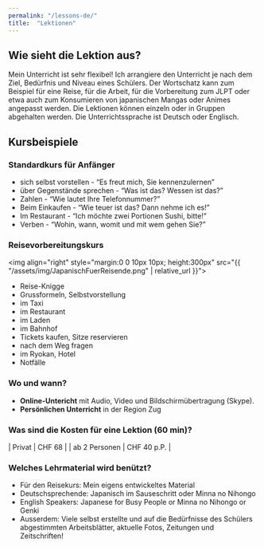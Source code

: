 ```yaml
---
permalink: "/lessons-de/"
title:  "Lektionen"
---
```


## Wie sieht die Lektion aus?

Mein Unterricht ist sehr flexibel! Ich arrangiere den Unterricht je nach dem Ziel, Bedürfnis und Niveau eines Schülers. Der Wortschatz kann zum Beispiel für eine Reise, für die Arbeit, für die Vorbereitung zum JLPT oder etwa auch zum Konsumieren von japanischen Mangas oder Animes angepasst werden. Die Lektionen können einzeln oder in Gruppen abgehalten werden. Die Unterrichtssprache ist Deutsch oder Englisch.

## Kursbeispiele

### Standardkurs für Anfänger

* sich selbst vorstellen - “Es freut mich, Sie kennenzulernen”
* über Gegenstände sprechen - “Was ist das? Wessen ist das?”
* Zahlen - “Wie lautet Ihre Telefonnummer?”
* Beim Einkaufen - “Wie teuer ist das? Dann nehme ich es!”
* Im Restaurant - “Ich möchte zwei Portionen Sushi, bitte!”
* Verben - “Wohin, wann, womit und mit wem gehen Sie?”

### Reisevorbereitungskurs

<img align="right" style="margin:0 0 10px 10px; height:300px" src="{{ "/assets/img/JapanischFuerReisende.png" | relative_url }}">
* Reise-Knigge
* Grussformeln, Selbstvorstellung
* im Taxi
* im Restaurant
* im Laden
* im Bahnhof
* Tickets kaufen, Sitze reservieren
* nach dem Weg fragen
* im Ryokan, Hotel
* Notfälle

### Wo und wann?

* **Online-Untericht** mit Audio, Video und Bildschirmübertragung (Skype).
* **Persönlichen Unterricht** in der Region Zug

### Was sind die Kosten für eine Lektion (60 min)?

| Privat | CHF 68 |
| ab 2 Personen  | CHF 40 p.P. |

### Welches Lehrmaterial wird benützt?

* Für den Reisekurs: Mein eigens entwickeltes Material
* Deutschsprechende: Japanisch im Sauseschritt oder Minna no Nihongo
* English Speakers: Japanese for Busy People or Minna no Nihongo or Genki
* Ausserdem: Viele selbst erstellte und auf die Bedürfnisse des Schülers abgestimmten Arbeitsblätter, aktuelle Fotos, Zeitungen und Zeitschriften!
